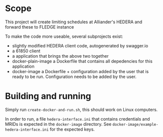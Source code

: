 # Scope

This project will create limiting schedules at Alliander's HEDERA and forward these to FLEDGE instance

To make the code more useable, several subprojects exist:
 - slightly modified HEDERA client code, autogenerated by swagger.io
 - a 61850 client
 - a application that brings the above two together
 - docker-plain-image a Dockerfile that contains all depedencies for this application
 - docker-image a Dockerfile + configuration added by the user that is ready to be run. Configuration needs to be added by the user.
 
# Building and running
Simply run `create-docker-and-run.sh`, this should work on Linux computers.

In order to run, a file `hedera-interface.ini` that contains credentials and MRIDs is expected in the `docker-image` directory. See `docker-image/example-hedera-interface.ini` for the expected keys.
